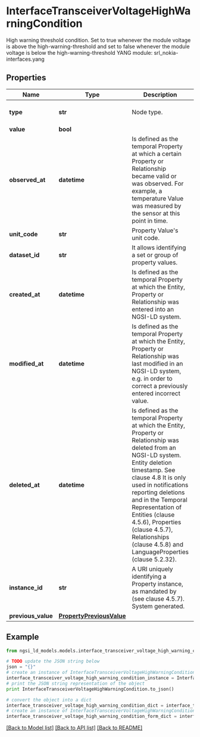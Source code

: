 # InterfaceTransceiverVoltageHighWarningCondition

High warning threshold condition.  Set to true whenever the module voltage is above the high-warning-threshold and set to false whenever the module voltage is below the high-warning-threshold  YANG module: srl_nokia-interfaces.yang 

## Properties

Name | Type | Description | Notes
------------ | ------------- | ------------- | -------------
**type** | **str** | Node type.  | [optional] [default to 'Property']
**value** | **bool** |  | 
**observed_at** | **datetime** | Is defined as the temporal Property at which a certain Property or Relationship became valid or was observed. For example, a temperature Value was measured by the sensor at this point in time.  | [optional] 
**unit_code** | **str** | Property Value&#39;s unit code.  | [optional] 
**dataset_id** | **str** | It allows identifying a set or group of property values.  | [optional] 
**created_at** | **datetime** | Is defined as the temporal Property at which the Entity, Property or Relationship was entered into an NGSI-LD system.  | [optional] [readonly] 
**modified_at** | **datetime** | Is defined as the temporal Property at which the Entity, Property or Relationship was last modified in an NGSI-LD system, e.g. in order to correct a previously entered incorrect value.  | [optional] [readonly] 
**deleted_at** | **datetime** | Is defined as the temporal Property at which the Entity, Property or Relationship was deleted from an NGSI-LD system.  Entity deletion timestamp. See clause 4.8 It is only used in notifications reporting deletions and in the Temporal Representation of Entities (clause 4.5.6), Properties (clause 4.5.7), Relationships (clause 4.5.8) and LanguageProperties (clause 5.2.32).  | [optional] [readonly] 
**instance_id** | **str** | A URI uniquely identifying a Property instance, as mandated by (see clause 4.5.7). System generated.  | [optional] [readonly] 
**previous_value** | [**PropertyPreviousValue**](PropertyPreviousValue.md) |  | [optional] 

## Example

```python
from ngsi_ld_models.models.interface_transceiver_voltage_high_warning_condition import InterfaceTransceiverVoltageHighWarningCondition

# TODO update the JSON string below
json = "{}"
# create an instance of InterfaceTransceiverVoltageHighWarningCondition from a JSON string
interface_transceiver_voltage_high_warning_condition_instance = InterfaceTransceiverVoltageHighWarningCondition.from_json(json)
# print the JSON string representation of the object
print InterfaceTransceiverVoltageHighWarningCondition.to_json()

# convert the object into a dict
interface_transceiver_voltage_high_warning_condition_dict = interface_transceiver_voltage_high_warning_condition_instance.to_dict()
# create an instance of InterfaceTransceiverVoltageHighWarningCondition from a dict
interface_transceiver_voltage_high_warning_condition_form_dict = interface_transceiver_voltage_high_warning_condition.from_dict(interface_transceiver_voltage_high_warning_condition_dict)
```
[[Back to Model list]](../README.md#documentation-for-models) [[Back to API list]](../README.md#documentation-for-api-endpoints) [[Back to README]](../README.md)


